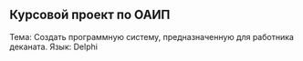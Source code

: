 ## Курсовой проект по ОАИП
Тема: Создать программную систему, предназначенную для работника деканата.
Язык: Delphi